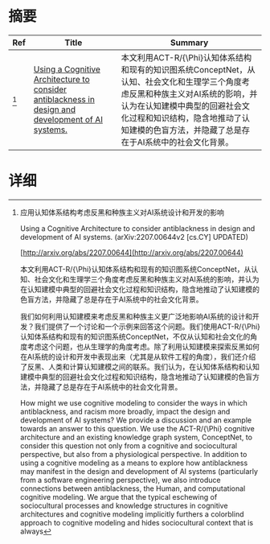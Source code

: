 # 摘要

| Ref | Title | Summary |
| --- | --- | --- |
| [^1] | [Using a Cognitive Architecture to consider antiblackness in design and development of AI systems.](http://arxiv.org/abs/2207.00644) | 本文利用ACT-R/{\Phi}认知体系结构和现有的知识图系统ConceptNet，从认知、社会文化和生理学三个角度考虑反黑和种族主义对AI系统的影响，并认为在认知建模中典型的回避社会文化过程和知识结构，隐含地推动了认知建模的色盲方法，并隐藏了总是存在于AI系统中的社会文化背景。 |

# 详细

[^1]: 应用认知体系结构考虑反黑和种族主义对AI系统设计和开发的影响

    Using a Cognitive Architecture to consider antiblackness in design and development of AI systems. (arXiv:2207.00644v2 [cs.CY] UPDATED)

    [http://arxiv.org/abs/2207.00644](http://arxiv.org/abs/2207.00644)

    本文利用ACT-R/{\Phi}认知体系结构和现有的知识图系统ConceptNet，从认知、社会文化和生理学三个角度考虑反黑和种族主义对AI系统的影响，并认为在认知建模中典型的回避社会文化过程和知识结构，隐含地推动了认知建模的色盲方法，并隐藏了总是存在于AI系统中的社会文化背景。

    

    我们如何利用认知建模来考虑反黑和种族主义更广泛地影响AI系统的设计和开发？我们提供了一个讨论和一个示例来回答这个问题。我们使用ACT-R/{\Phi}认知体系结构和现有的知识图系统ConceptNet，不仅从认知和社会文化的角度考虑这个问题，也从生理学的角度考虑。除了利用认知建模来探索反黑如何在AI系统的设计和开发中表现出来（尤其是从软件工程的角度），我们还介绍了反黑、人类和计算认知建模之间的联系。我们认为，在认知体系结构和认知建模中典型的回避社会文化过程和知识结构，隐含地推动了认知建模的色盲方法，并隐藏了总是存在于AI系统中的社会文化背景。

    How might we use cognitive modeling to consider the ways in which antiblackness, and racism more broadly, impact the design and development of AI systems? We provide a discussion and an example towards an answer to this question. We use the ACT-R/{\Phi} cognitive architecture and an existing knowledge graph system, ConceptNet, to consider this question not only from a cognitive and sociocultural perspective, but also from a physiological perspective. In addition to using a cognitive modeling as a means to explore how antiblackness may manifest in the design and development of AI systems (particularly from a software engineering perspective), we also introduce connections between antiblackness, the Human, and computational cognitive modeling. We argue that the typical eschewing of sociocultural processes and knowledge structures in cognitive architectures and cognitive modeling implicitly furthers a colorblind approach to cognitive modeling and hides sociocultural context that is always
    

